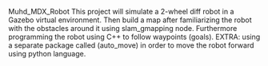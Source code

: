 Muhd_MDX_Robot
This project will simulate a 2-wheel diff robot in a Gazebo virtual
environment. Then build a map after familiarizing the robot with the obstacles around it using slam_gmapping node. Furthermore programming the robot using C++ to follow waypoints (goals).
EXTRA: using a separate package called (auto_move) in order to move the robot forward using python language.
